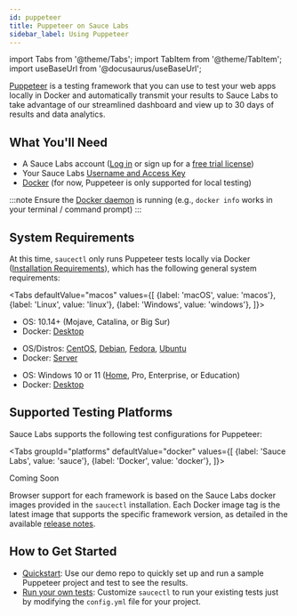 ```yaml
---
id: puppeteer
title: Puppeteer on Sauce Labs
sidebar_label: Using Puppeteer
---
```

import Tabs from '@theme/Tabs';
import TabItem from '@theme/TabItem';
import useBaseUrl from '@docusaurus/useBaseUrl';

[Puppeteer](https://github.com/puppeteer) is a testing framework that you can use to test your web apps locally in Docker and automatically transmit your results to Sauce Labs to take advantage of our streamlined dashboard and view up to 30 days of results and data analytics.

## What You'll Need

* A Sauce Labs account ([Log in](https://accounts.saucelabs.com/am/XUI/#login/) or sign up for a [free trial license](https://saucelabs.com/sign-up))
* Your Sauce Labs [Username and Access Key](https://app.saucelabs.com/user-settings)
* [Docker](https://docs.docker.com/get-docker/) (for now, Puppeteer is only supported for local testing)

:::note
Ensure the [Docker daemon](https://docs.docker.com/config/daemon/) is running (e.g., `docker info` works in your terminal / command prompt)
:::

## System Requirements

At this time, `saucectl` only runs Puppeteer tests locally via Docker ([Installation Requirements](https://docs.docker.com/engine/install/#supported-platforms)), which has the following general system requirements:

<Tabs
  defaultValue="macos"
  values={[
    {label: 'macOS', value: 'macos'},
    {label: 'Linux', value: 'linux'},
    {label: 'Windows', value: 'windows'},
  ]}>

<TabItem value="macos">

* OS: 10.14+ (Mojave, Catalina, or Big Sur)
* Docker: [Desktop](https://docs.docker.com/docker-for-mac/install/)

</TabItem>
<TabItem value="linux">

* OS/Distros: [CentOS](https://docs.docker.com/engine/install/centos/), [Debian](https://docs.docker.com/engine/install/debian/), [Fedora](https://docs.docker.com/engine/install/fedora/), [Ubuntu](https://docs.docker.com/engine/install/ubuntu/)
* Docker: [Server](https://docs.docker.com/engine/install/#server)

</TabItem>
<TabItem value="windows">

* OS: Windows 10 or 11 ([Home](https://docs.docker.com/docker-for-windows/install-windows-home/), Pro, Enterprise, or Education)
* Docker: [Desktop](https://docs.docker.com/docker-for-windows/install/)

</TabItem>
</Tabs>

## Supported Testing Platforms

 Sauce Labs supports the following test configurations for Puppeteer:

 <Tabs
   groupId="platforms"
   defaultValue="docker"
   values={[
     {label: 'Sauce Labs', value: 'sauce'},
     {label: 'Docker', value: 'docker'},
   ]}>

 <TabItem value="sauce">

 Coming Soon

 </TabItem>
 <TabItem value="docker">

 Browser support for each framework is based on the Sauce Labs docker images provided in the `saucectl` installation. Each Docker image tag is the latest image that supports the specific framework version, as detailed in the available [release notes](https://github.com/saucelabs/sauce-puppeteer-runner/releases).

</TabItem>
</Tabs>


## How to Get Started

* [Quickstart](/web-apps/automated-testing/puppeteer/quickstart): Use our demo repo to quickly set up and run a sample Puppeteer project and test to see the results.
* [Run your own tests](/web-apps/automated-testing/puppeteer/yaml): Customize `saucectl` to run your existing tests just by modifying the `config.yml` file for your project.
